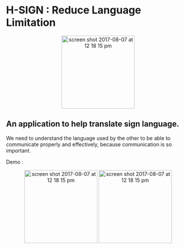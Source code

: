 # H-SIGN : Reduce Language Limitation

<p align="center">
  <img width="200" alt="screen shot 2017-08-07 at 12 18 15 pm" src="https://user-images.githubusercontent.com/64304421/120177267-70b51100-c232-11eb-8b7d-8a5223f023eb.PNG">
</p>

## An application to help translate sign language.
We need to understand the language used by the other to be able to communicate properly and effectively, because communication is so important.

Demo : 
<p align="center">
  <img width="200" alt="screen shot 2017-08-07 at 12 18 15 pm" src="https://user-images.githubusercontent.com/64304421/120176071-0fd90900-c231-11eb-8f7f-b3b8505b7d69.png">
  <img width="200" alt="screen shot 2017-08-07 at 12 18 15 pm" src="https://user-images.githubusercontent.com/64304421/120176074-110a3600-c231-11eb-842a-e8b93d6436b4.png">
</p>
